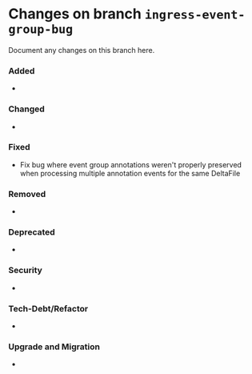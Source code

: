 # Changes on branch `ingress-event-group-bug`
Document any changes on this branch here.
### Added
- 

### Changed
- 

### Fixed
- Fix bug where event group annotations weren't properly preserved when processing multiple annotation events for the same DeltaFile

### Removed
- 

### Deprecated
- 

### Security
- 

### Tech-Debt/Refactor
- 

### Upgrade and Migration
- 
